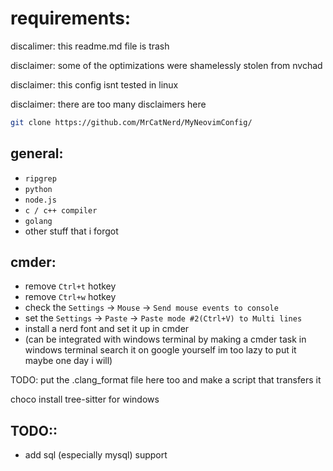 # requirements:
discalimer: this readme.md file is trash

disclaimer: some of the optimizations were shamelessly stolen from nvchad

disclaimer: this config isnt tested in linux

disclaimer: there are too many disclaimers here

```sh
git clone https://github.com/MrCatNerd/MyNeovimConfig/
```

## general:
* `ripgrep`
* `python`
* `node.js`
* `c / c++ compiler`
* `golang`
* other stuff that i forgot


## cmder:
* remove `Ctrl+t` hotkey
* remove `Ctrl+w` hotkey
* check the `Settings` -> `Mouse` -> `Send mouse events to console`
* set the `Settings` -> `Paste` -> `Paste mode #2(Ctrl+V) to Multi lines`
* install a nerd font and set it up in cmder
* (can be integrated with windows terminal by making a cmder task in windows terminal search it on google yourself im too lazy to put it maybe one day i will)

TODO: put the .clang_format file here too and make a script that transfers it

choco install tree-sitter for windows

## TODO::
* add sql (especially mysql) support
